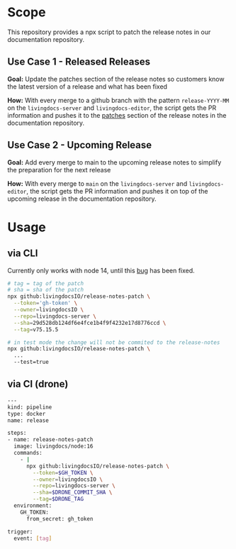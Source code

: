 # Scope

This repository provides a npx script to patch the release notes in our documentation repository.

## Use Case 1 - Released Releases

**Goal:** Update the patches section of the release notes so customers know the latest version of a release and what has been fixed

**How:** With every merge to a github branch with the pattern `release-YYYY-MM` on the `livingdocs-server` and `livingdocs-editor`, the script gets the PR information and pushes it to the [patches](https://docs.livingdocs.io/operations/releases/release-2021-09/#patches) section of the release notes in the documentation repository.


## Use Case 2 - Upcoming Release

**Goal:** Add every merge to main to the upcoming release notes to simplify the preparation for the next release

**How:** With every merge to `main` on the `livingdocs-server` and `livingdocs-editor`, the script gets the PR information and pushes it on top of the upcoming release in the documentation repository.

# Usage

## via CLI

Currently only works with node 14, until this [bug](https://github.com/npm/cli/issues/5134) has been fixed.

```bash
# tag = tag of the patch
# sha = sha of the patch
npx github:livingdocsIO/release-notes-patch \
  --token='gh-token' \
  --owner=livingdocsIO \
  --repo=livingdocs-server \
  --sha=29d528db124df6e4fce1b4f9f4232e17d8776ccd \
  --tag=v75.15.5
```

```bash
# in test mode the change will not be commited to the release-notes
npx github:livingdocsIO/release-notes-patch \
  ...
  --test=true
```

## via CI (drone)

```bash
---
kind: pipeline
type: docker
name: release

steps:
- name: release-notes-patch
  image: livingdocs/node:16
  commands:
    - |
      npx github:livingdocsIO/release-notes-patch \
        --token=$GH_TOKEN \
        --owner=livingdocsIO \
        --repo=livingdocs-server \
        --sha=$DRONE_COMMIT_SHA \
        --tag=$DRONE_TAG
  environment:
    GH_TOKEN:
      from_secret: gh_token

trigger:
  event: [tag]
```
